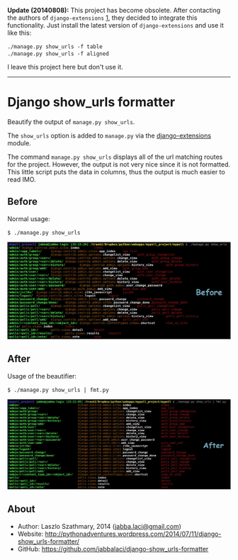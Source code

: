 **Update (20140808):** This project has become obsolete. After contacting the authors
of `django-extensions` [1], they decided to integrate this functionality. Just install the
latest version of `django-extensions` and use it like this:

    ./manage.py show_urls -f table
    ./manage.py show_urls -f aligned

I leave this project here but don't use it.

[1]: <https://github.com/django-extensions/django-extensions/issues/524>

---------------------

Django show_urls formatter
==========================

Beautify the output of `manage.py show_urls`.

The `show_urls` option is added to `manage.py` via the [django-extensions](http://django-extensions.readthedocs.org/en/latest/)
module.

The command `manage.py show_urls` displays all of the url matching routes for the project. However,
the output is not very nice since it is not formatted. This little script puts the data in columns,
thus the output is much easier to read IMO.

Before
------

Normal usage:

    $ ./manage.py show_urls

![before](https://raw.githubusercontent.com/jabbalaci/django-show_urls-formatter/master/assets/before.jpg)

After
-----

Usage of the beautifier:

    $ ./manage.py show_urls | fmt.py

![after](https://raw.githubusercontent.com/jabbalaci/django-show_urls-formatter/master/assets/after.jpg)

About
-----

* Author:  Laszlo Szathmary, 2014 (<jabba.laci@gmail.com>)
* Website: <http://pythonadventures.wordpress.com/2014/07/11/django-show_urls-formatter/>
* GitHub:  <https://github.com/jabbalaci/django-show_urls-formatter>
